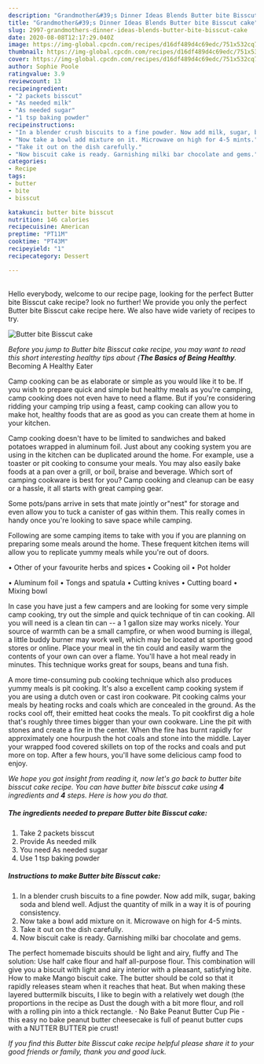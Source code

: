 ```yaml
---
description: "Grandmother&#39;s Dinner Ideas Blends Butter bite Bisscut cake"
title: "Grandmother&#39;s Dinner Ideas Blends Butter bite Bisscut cake"
slug: 2997-grandmothers-dinner-ideas-blends-butter-bite-bisscut-cake
date: 2020-08-08T12:17:29.040Z
image: https://img-global.cpcdn.com/recipes/d16df489d4c69edc/751x532cq70/butter-bite-bisscut-cake-recipe-main-photo.jpg
thumbnail: https://img-global.cpcdn.com/recipes/d16df489d4c69edc/751x532cq70/butter-bite-bisscut-cake-recipe-main-photo.jpg
cover: https://img-global.cpcdn.com/recipes/d16df489d4c69edc/751x532cq70/butter-bite-bisscut-cake-recipe-main-photo.jpg
author: Sophie Poole
ratingvalue: 3.9
reviewcount: 13
recipeingredient:
- "2 packets bisscut"
- "As needed milk"
- "As needed sugar"
- "1 tsp baking powder"
recipeinstructions:
- "In a blender crush biscuits to a fine powder. Now add milk, sugar, baking soda and blend well. Adjust the quantity of milk in a way it is of pouring consistency."
- "Now take a bowl add mixture on it. Microwave on high for 4-5 mints."
- "Take it out on the dish carefully."
- "Now biscuit cake is ready. Garnishing milki bar chocolate and gems."
categories:
- Recipe
tags:
- butter
- bite
- bisscut

katakunci: butter bite bisscut 
nutrition: 146 calories
recipecuisine: American
preptime: "PT11M"
cooktime: "PT43M"
recipeyield: "1"
recipecategory: Dessert

---
```

<br>
Hello everybody, welcome to our recipe page, looking for the perfect Butter bite Bisscut cake recipe? look no further! We provide you only the perfect Butter bite Bisscut cake recipe here. We also have wide variety of recipes to try.
<br>


![Butter bite Bisscut cake](https://img-global.cpcdn.com/recipes/d16df489d4c69edc/751x532cq70/butter-bite-bisscut-cake-recipe-main-photo.jpg)

<i>Before you jump to Butter bite Bisscut cake recipe, you may want to read this short interesting healthy tips about {<strong>The Basics of Being Healthy</strong>.</i>
Becoming A Healthy Eater

    
Camp cooking can be as elaborate or simple as you would like it to be. If you wish to prepare quick and simple but healthy meals as you're camping, camp cooking does not even have to need a flame. But if you're considering ridding your camping trip using a feast, camp cooking can allow you to make hot, healthy foods that are as good as you can create them at home in your kitchen.

Camp cooking doesn't have to be limited to sandwiches and baked potatoes wrapped in aluminum foil.  Just about any cooking system you are using in the kitchen can be duplicated around the home. For example, use a toaster or pit cooking to consume your meals. You may also easily bake foods at a pan over a grill, or boil, braise and beverage. Which sort of camping cookware is best for you? Camp cooking and cleanup can be easy or a hassle, it all starts with great camping gear.

Some pots/pans arrive in sets that mate jointly or"nest" for storage and even allow you to tuck a canister of gas within them. This really comes in handy once you're looking to save space while camping.

Following are some camping items to take with you if you are planning on preparing some meals around the home. These frequent kitchen items will allow you to replicate yummy meals while you're out of doors.


• Other of your favourite herbs and spices
• Cooking oil
• Pot holder

• Aluminum foil
• Tongs and spatula
• Cutting knives
• Cutting board
• Mixing bowl


In case you have just a few campers and are looking for some very simple camp cooking, try out the simple and quick technique of tin can cooking. All you will need is a clean tin can -- a 1 gallon size may works nicely. Your source of warmth can be a small campfire, or when wood burning is illegal, a little buddy burner may work well, which may be located at sporting good stores or online. Place your meal in the tin could and easily warm the contents of your own can over a flame. You'll have a hot meal ready in minutes.  This technique works great for soups, beans and tuna fish.

A more time-consuming pub cooking technique which also produces yummy meals is pit cooking.  It's also a excellent camp cooking system if you are using a dutch oven or cast iron cookware. Pit cooking calms your meals by heating rocks and coals which are concealed in the ground. As the rocks cool off, their emitted heat cooks the meals. To pit cookfirst dig a hole that's roughly three times bigger than your own cookware. Line the pit with stones and create a fire in the center. When the fire has burnt rapidly for approximately one hourpush the hot coals and stone into the middle. Layer your wrapped food covered skillets on top of the rocks and coals and put more on top. After a few hours, you'll have some delicious camp food to enjoy.


<i>We hope you got insight from reading it, now let's go back to butter bite bisscut cake recipe. You can have butter bite bisscut cake using <strong>4</strong> ingredients and <strong>4</strong> steps. Here is how you do that.
</i>

##### The ingredients needed to prepare Butter bite Bisscut cake:

1. Take 2 packets bisscut
1. Provide As needed milk
1. You need As needed sugar
1. Use 1 tsp baking powder


##### Instructions to make Butter bite Bisscut cake:

1. In a blender crush biscuits to a fine powder. Now add milk, sugar, baking soda and blend well. Adjust the quantity of milk in a way it is of pouring consistency.
1. Now take a bowl add mixture on it. Microwave on high for 4-5 mints.
1. Take it out on the dish carefully.
1. Now biscuit cake is ready. Garnishing milki bar chocolate and gems.


The perfect homemade biscuits should be light and airy, fluffy and The solution: Use half cake flour and half all-purpose flour. This combination will give you a biscuit with light and airy interior with a pleasant, satisfying bite. How to make Mango biscuit cake. The butter should be cold so that it rapidly releases steam when it reaches that heat. But when making these layered buttermilk biscuits, I like to begin with a relatively wet dough (the proportions in the recipe as Dust the dough with a bit more flour, and roll with a rolling pin into a thick rectangle. · No Bake Peanut Butter Cup Pie - this easy no bake peanut butter cheesecake is full of peanut butter cups with a NUTTER BUTTER pie crust! 

<i>If you find this Butter bite Bisscut cake recipe helpful please share it to your good friends or family, thank you and good luck.</i>
